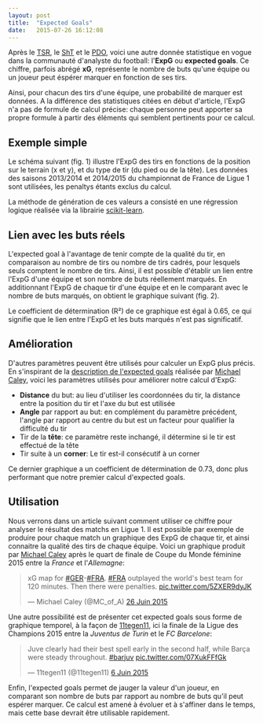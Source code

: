 ```yaml
---
layout: post
title:  "Expected Goals"
date:   2015-07-26 16:12:08
---
```


<style>
  .hexagon {
    fill: none;
    stroke: #000;
    stroke-width: .2px;
  }

  .axis {
    font: 10px sans-serif;
  }

  .axis path,
  .axis line {
    fill: none;
    stroke: #666;
    shape-rendering: crispEdges;
  }

  .grid {
    stroke: #AAA;
    stroke-dasharray: 2,2;
    shape-rendering: crispEdges;
  }
</style>

<script type="text/javascript" src="/js/posts/2015-07-26-expected-goals.js"></script>

Après le [TSR](/2015/01/28/total-shots-ratio/ "Total Shots Ratio"), le [ShT](/2015/04/07/shots-on-target/ "Shots On Target") et le [PDO](/2015/05/28/pdo/ "PDO"), voici une autre donnée statistique en vogue dans la communauté d'analyste du football:
l'**ExpG** ou **expected goals**. Ce chiffre, parfois abrégé **xG**, représente le nombre de buts qu'une équipe ou un joueur peut éspérer marquer en fonction de ses tirs.

Ainsi, pour chacun des tirs d'une équipe, une probabilité de marquer est données. A la différence des statistiques citées en début d'article, l'ExpG n'a pas de formule de calcul précise:
chaque personne peut apporter sa propre formule à partir des éléments qui semblent pertinents pour ce calcul.

## Exemple simple

Le schéma suivant (fig. 1) illustre l'ExpG des tirs en fonctions de la position sur le terrain (x et y), et du type de tir (du pied ou de la tête). Les données des saisons 2013/2014 et 2014/2015 du championnat de France de Ligue 1 sont utilisées, les penaltys étants exclus du calcul.

La méthode de génération de ces valeurs a consisté en une régression logique réalisée via la librairie [scikit-learn](http://scikit-learn.org/stable/modules/generated/sklearn.linear_model.LogisticRegression.html "Scikit Learn").

<div id="expg_field"></div>

## Lien avec les buts réels

L'expected goal à l'avantage de tenir compte de la qualité du tir, en comparaison au nombre de tirs ou nombre de tirs cadrés, pour lesquels seuls comptent le nombre de tirs.
Ainsi, il est possible d'établir un lien entre l'ExpG d'une équipe et son nombre de buts réellement marqués. En additionnant l'ExpG de chaque tir d'une équipe et en le comparant
avec le nombre de buts marqués, on obtient le graphique suivant (fig. 2).

<div id="expg_by_teams"></div>

Le coefficient de détermination (R²) de ce graphique est égal à 0.65, ce qui signifie que le lien entre l'ExpG et les buts marqués n'est pas significatif.

## Amélioration

D'autres paramètres peuvent être utilisés pour calculer un ExpG plus précis. En s'inspirant de la [description de l'expected goals](http://cartilagefreecaptain.sbnation.com/2014/9/11/6131661/premier-league-projections-2014#methoderology "Expected Goals by Michael Caley") réalisée par [Michael Caley](https://twitter.com/MC_of_A "@MC_of_A"), voici les paramètres utilisés pour améliorer notre calcul d'ExpG:

 * **Distance** du but: au lieu d'utiliser les coordonnées du tir, la distance entre la position du tir et l'axe du but est utilisée
 * **Angle** par rapport au but: en complément du paramètre précédent, l'angle par rapport au centre du but est un facteur pour qualifier la difficulté du tir
 * Tir de la **tête**: ce paramètre reste inchangé, il détermine si le tir est effectué de la tête
 * Tir suite à un **corner**: Le tir est-il consécutif à un corner

<div id="expg_v2_by_teams"></div>

Ce dernier graphique a un coefficient de détermination de 0.73, donc plus performant que notre premier calcul d'expected goals.

## Utilisation

Nous verrons dans un article suivant comment utiliser ce chiffre pour analyser le résultat des matchs en Ligue 1. Il est possible par exemple de produire pour chaque match un graphique des ExpG de chaque tir, et ainsi connaitre la qualité des tirs de chaque équipe. Voici un graphique produit par [Michael Caley](https://twitter.com/MC_of_A "@MC_of_A") après le quart de finale de Coupe du Monde féminine 2015 entre la *France* et l'*Allemagne*:

<blockquote class="twitter-tweet" lang="fr"><p lang="en" dir="ltr">xG map for <a href="https://twitter.com/hashtag/GER?src=hash">#GER</a>-<a href="https://twitter.com/hashtag/FRA?src=hash">#FRA</a>. <a href="https://twitter.com/hashtag/FRA?src=hash">#FRA</a> outplayed the world&#39;s best team for 120 minutes. Then there were penalties. <a href="http://t.co/5ZXER9dyJK">pic.twitter.com/5ZXER9dyJK</a></p>&mdash; Michael Caley (@MC_of_A) <a href="https://twitter.com/MC_of_A/status/614563978946158592">26 Juin 2015</a></blockquote>
<script async src="//platform.twitter.com/widgets.js" charset="utf-8"></script>

Une autre possibilité est de présenter cet expected goals sous forme de graphique temporel, à la façon de [11tegen11](https://twitter.com/11tegen11 "@11tegen11"), ici la finale de la Ligue des Champions 2015 entre la *Juventus de Turin* et le *FC Barcelone*:

<blockquote class="twitter-tweet" lang="fr"><p lang="en" dir="ltr">Juve clearly had their best spell early in the second half, while Barça were steady throughout. <a href="https://twitter.com/hashtag/barjuv?src=hash">#barjuv</a> <a href="http://t.co/07XukFFfGk">pic.twitter.com/07XukFFfGk</a></p>&mdash; 11tegen11 (@11tegen11) <a href="https://twitter.com/11tegen11/status/607289682477608960">6 Juin 2015</a></blockquote>
<script async src="//platform.twitter.com/widgets.js" charset="utf-8"></script>

Enfin, l'expected goals permet de jauger la valeur d'un joueur, en comparant son nombre de buts par rapport au nombre de buts qu'il peut espérer marquer. Ce calcul est amené à évoluer et à s'affiner dans le temps, mais cette base devrait être utilisable rapidement.

<script type="text/javascript">
    expgField("#expg_field");
    expgByTeams("#expg_by_teams", "/data/exp_goals_teams_2012_2014.tsv", "fig. 2 - Expected Goals simple par équipe en 2013/2014 et 2014/2015", {"x1": 20, "y1": 35, "x2": 80, "y2": 56});
    expgByTeams("#expg_v2_by_teams", "/data/exp_goals_v2_by_teams.tsv", "fig. 3 - Expected Goals amélioré par équipe en 2013/2014 et 2014/2015", {"x1": 20, "y1": 33.9, "x2": 75, "y2": 61.4});
</script>
